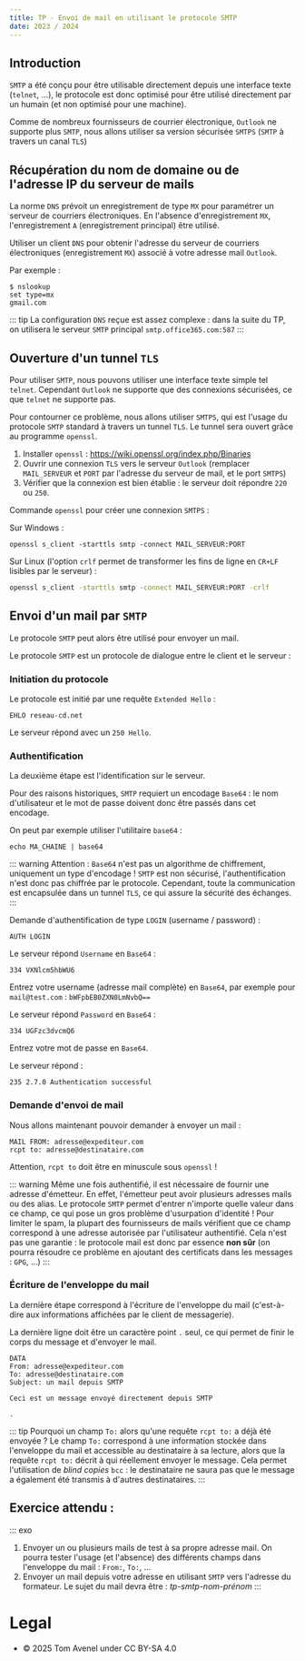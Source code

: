 ```yaml
---
title: TP - Envoi de mail en utilisant le protocole SMTP
date: 2023 / 2024
---
```


## Introduction

`SMTP` a été conçu pour être utilisable directement depuis une interface texte (`telnet`, ...), le protocole est donc optimisé pour être utilisé directement par un humain (et non optimisé pour une machine).

Comme de nombreux fournisseurs de courrier électronique, `Outlook` ne supporte plus `SMTP`, nous allons utiliser sa version sécurisée `SMTPS` (`SMTP` à travers un canal `TLS`)

## Récupération du nom de domaine ou de l'adresse IP du serveur de mails

La norme `DNS` prévoit un enregistrement de type `MX` pour paramétrer un serveur de courriers électroniques.
En l'absence d'enregistrement `MX`, l'enregistrement `A` (enregistrement principal) être utilisé.

Utiliser un client `DNS` pour obtenir l'adresse du serveur de courriers électroniques (enregistrement `MX`) associé à votre adresse mail `Outlook`.

Par exemple :

```
$ nslookup
set type=mx
gmail.com
```

::: tip
La configuration `DNS` reçue est assez complexe : dans la suite du TP, on utilisera le serveur `SMTP` principal `smtp.office365.com:587`
:::


## Ouverture d'un tunnel `TLS`

Pour utiliser `SMTP`, nous pouvons utiliser une interface texte simple tel `telnet`.
Cependant `Outlook` ne supporte que des connexions sécurisées, ce que `telnet` ne supporte pas.

Pour contourner ce problème, nous allons utiliser `SMTPS`, qui est l'usage du protocole `SMTP` standard à travers un tunnel `TLS`. Le tunnel sera ouvert grâce au programme `openssl`.

1. Installer `openssl` : https://wiki.openssl.org/index.php/Binaries 
2. Ouvrir une connexion `TLS` vers le serveur `Outlook` (remplacer `MAIL_SERVEUR` et `PORT` par l'adresse du serveur de mail, et le port `SMTPS`)
3. Vérifier que la connexion est bien établie : le serveur doit répondre `220` ou `250`.

Commande `openssl` pour créer une connexion `SMTPS` :

Sur Windows :

```batch
openssl s_client -starttls smtp -connect MAIL_SERVEUR:PORT
```

Sur Linux (l'option `crlf` permet de transformer les fins de ligne en `CR+LF` lisibles par le serveur) :

```sh
openssl s_client -starttls smtp -connect MAIL_SERVEUR:PORT -crlf
```

## Envoi d'un mail par `SMTP`

Le protocole `SMTP` peut alors être utilisé pour envoyer un mail.

Le protocole `SMTP` est un protocole de dialogue entre le client et le serveur :

### Initiation du protocole

Le protocole est initié par une requête `Extended Hello` :

```
EHLO reseau-cd.net
```

Le serveur répond avec un `250 Hello`.

### Authentification

La deuxième étape est l'identification sur le serveur.

Pour des raisons historiques, `SMTP` requiert un encodage `Base64` : le nom d'utilisateur et le mot de passe doivent donc être passés dans cet encodage.

On peut par exemple utiliser l'utilitaire `base64` :

```
echo MA_CHAINE | base64
```

::: warning
Attention : `Base64` n'est pas un algorithme de chiffrement, uniquement un type d'encodage ! `SMTP` est non sécurisé, l'authentification n'est donc pas chiffrée par le protocole. Cependant, toute la communication est encapsulée dans un tunnel `TLS`, ce qui assure la sécurité des échanges.
:::

Demande d'authentification de type `LOGIN` (username / password) :

```
AUTH LOGIN
```

Le serveur répond `Username` en `Base64` :

```
334 VXNlcm5hbWU6
```

Entrez votre username (adresse mail complète) en `Base64`, par exemple pour `mail@test.com` : `bWFpbEB0ZXN0LmNvbQ==`

Le serveur répond `Password` en `Base64` :

```
334 UGFzc3dvcmQ6
```

Entrez votre mot de passe en `Base64`.

Le serveur répond :

```
235 2.7.0 Authentication successful
```

### Demande d'envoi de mail

Nous allons maintenant pouvoir demander à envoyer un mail :

```
MAIL FROM: adresse@expediteur.com
rcpt to: adresse@destinataire.com
```

Attention, `rcpt to` doit être en minuscule sous `openssl` !

::: warning
Même une fois authentifié, il est nécessaire de fournir une adresse d'émetteur. En effet, l'émetteur peut avoir plusieurs adresses mails ou des alias. Le protocole `SMTP` permet d'entrer n'importe quelle valeur dans ce champ, ce qui pose un gros problème d'usurpation d'identité ! Pour limiter le spam, la plupart des fournisseurs de mails vérifient que ce champ correspond à une adresse autorisée par l'utilisateur authentifié. Cela n'est pas une garantie : le protocole mail est donc par essence **non sûr** (on pourra résoudre ce problème en ajoutant des certificats dans les messages : `GPG`, ...)
:::

### Écriture de l'enveloppe du mail

La dernière étape correspond à l'écriture de l'enveloppe du mail (c'est-à-dire aux informations affichées par le client de messagerie).

La dernière ligne doit être un caractère point `.` seul, ce qui permet de finir le corps du message et d'envoyer le mail.

```smtp
DATA
From: adresse@expediteur.com
To: adresse@destinataire.com
Subject: un mail depuis SMTP

Ceci est un message envoyé directement depuis SMTP

.
```

::: tip
Pourquoi un champ `To:` alors qu'une requête `rcpt to:` a déjà été envoyée ? Le champ `To:` correspond à une information stockée dans l'enveloppe du mail et accessible au destinataire à sa lecture, alors que la requête `rcpt to:` décrit à qui réellement envoyer le message. Cela permet l'utilisation de _blind copies_ `bcc` : le destinataire ne saura pas que le message a également été transmis à d'autres destinataires.
:::


## Exercice attendu :

::: exo
1. Envoyer un ou plusieurs mails de test à sa propre adresse mail. On pourra tester l'usage (et l'absence) des différents champs dans l'enveloppe du mail : `From:`, `To:`, ...
2. Envoyer un mail depuis votre adresse en utilisant `SMTP` vers l'adresse du formateur. Le sujet du mail devra être : _tp-smtp-nom-prénom_
:::

# Legal

- © 2025 Tom Avenel under CC  BY-SA 4.0

